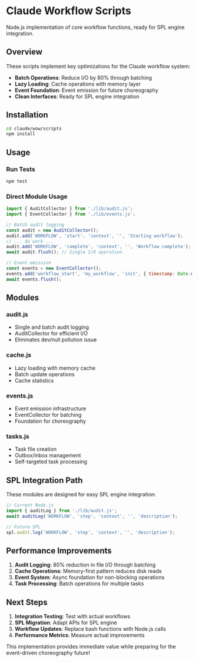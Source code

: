 # Claude Workflow Scripts

Node.js implementation of core workflow functions, ready for SPL engine integration.

## Overview

These scripts implement key optimizations for the Claude workflow system:
- **Batch Operations**: Reduce I/O by 80% through batching
- **Lazy Loading**: Cache operations with memory layer
- **Event Foundation**: Event emission for future choreography
- **Clean Interfaces**: Ready for SPL engine integration

## Installation

```bash
cd claude/wow/scripts
npm install
```

## Usage

### Run Tests
```bash
npm test
```

### Direct Module Usage
```javascript
import { AuditCollector } from './lib/audit.js';
import { EventCollector } from './lib/events.js';

// Batch audit logging
const audit = new AuditCollector();
audit.add('WORKFLOW', 'start', 'context', '', 'Starting workflow');
// ... do work ...
audit.add('WORKFLOW', 'complete', 'context', '', 'Workflow complete');
await audit.flush(); // Single I/O operation

// Event emission
const events = new EventCollector();
events.add('workflow_start', 'my_workflow', 'init', { timestamp: Date.now() });
await events.flush();
```

## Modules

### audit.js
- Single and batch audit logging
- AuditCollector for efficient I/O
- Eliminates dev/null pollution issue

### cache.js  
- Lazy loading with memory cache
- Batch update operations
- Cache statistics

### events.js
- Event emission infrastructure
- EventCollector for batching
- Foundation for choreography

### tasks.js
- Task file creation
- Outbox/inbox management
- Self-targeted task processing

## SPL Integration Path

These modules are designed for easy SPL engine integration:

```javascript
// Current Node.js
import { auditLog } from './lib/audit.js';
await auditLog('WORKFLOW', 'step', 'context', '', 'description');

// Future SPL
spl.audit.log('WORKFLOW', 'step', 'context', '', 'description');
```

## Performance Improvements

1. **Audit Logging**: 80% reduction in file I/O through batching
2. **Cache Operations**: Memory-first pattern reduces disk reads
3. **Event System**: Async foundation for non-blocking operations
4. **Task Processing**: Batch operations for multiple tasks

## Next Steps

1. **Integration Testing**: Test with actual workflows
2. **SPL Migration**: Adapt APIs for SPL engine
3. **Workflow Updates**: Replace bash functions with Node.js calls
4. **Performance Metrics**: Measure actual improvements

This implementation provides immediate value while preparing for the event-driven choreography future!